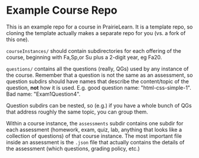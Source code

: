# Example Course Repo

This is an example repo for a course in PrairieLearn.  It is a
template repo, so cloning the template actually makes a separate repo
for you (vs. a fork of this one).

`courseInstances/` should contain subdirectories for each offering of
the course, beginning with Fa,Sp,or Su plus a 2-digit year, eg Fa20.

`questions/` contains all the questions (really, QGs) used by any instance of the course.
Remember that a question is not the same as an assessment, so question
subdirs should have names that describe the content/topic of the question,
**not** how it is used.  E.g. good question name: "html-css-simple-1".
Bad name: "Exam1Question4".

Question subdirs can be nested, so (e.g.) if you have a whole bunch of
QGs that address roughly the same topic, you can group them.

Within a course instance, the `assessments` subdir contains one subdir
for each assessment (homework, exam, quiz, lab, anything that looks
like a collection of questions) of that course instance.  The most
important file inside an assessment is the `.json` file that actually
contains the details of the assessment (which questions, grading
policy, etc.)


